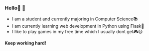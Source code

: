 ### Hello👋	:wave:

- I am a student and currently majoring in Computer Science:books:
- I am currently learning web development in Python using Flask:snake:
- I like to play games in my free time which I usually dont get:video_game::smiley:

**Keep working hard!**

